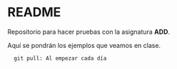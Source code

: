
# README

Repositorio para hacer pruebas con la asignatura **ADD**.

Aquí se pondrán los ejemplos que veamos en clase.

```
  git pull: Al empezar cada día
```
